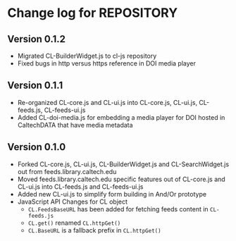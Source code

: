 Change log for REPOSITORY
=========================


Version 0.1.2
-------------

+ Migrated CL-BuilderWidget.js to cl-js repository
+ Fixed bugs in http versus https reference in DOI media player

Version 0.1.1
-------------

+ Re-organized CL-core.js and CL-ui.js into CL-core.js, CL-ui.js, CL-feeds.js, CL-feeds-ui.js
+ Added CL-doi-media.js for embedding a media player for DOI hosted in CaltechDATA that have media metadata


Version 0.1.0
-------------

+ Forked CL-core.js, CL-ui.js, CL-BuilderWidget.js and CL-SearchWidget.js out from feeds.library.caltech.edu
+ Moved feeds.library.caltech.edu specific features out of CL-core.js and CL-ui.js into CL-feeds.js and CL-feeds-ui.js
+ Added new CL-ui.js to simplify form building in And/Or prototype
+ JavaScript API Changes for CL object
    + `CL.FeedsBaseURL` has been added for fetching feeds content in `CL-feeds.js`
    + `CL.get()` renamed `CL.httpGet()`
    + `CL.BaseURL` is a fallback prefix in  `CL.httpGet()`
